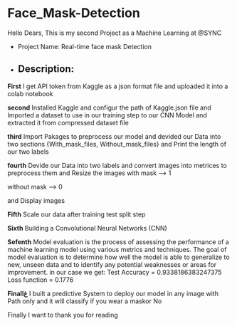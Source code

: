 # Face_Mask-Detection

Hello Dears,
This is my second Project as a Machine Learning at @SYNC

- Project Name: Real-time face mask Detection

- <h2>Description<h2\>:
**First** I get API token from Kaggle as a json format file and uploaded it into a colab notebook

**second** Installed Kaggle and configur the path of Kaggle.json file and Imported a dataset to use in our training step to our CNN Model and extracted it from compressed dataset file

**third** Import Pakages to preprocess our model and devided our Data into two sections {With_mask_files, Without_mask_files} and Print the length of our two labels

**fourth** Devide our Data into two labels and convert images into metrices to preprocess them and Resize the images
with mask  -->  1

without mask  -->  0

and Display images

**Fifth** Scale our data after training test split step

**Sixth** Building a Convolutional Neural Networks (CNN)

**Sefenth** Model evaluation is the process of assessing the performance of a machine learning model using various metrics and techniques. The goal of model evaluation is to determine how well the model is able to generalize to new, unseen data and to identify any potential weaknesses or areas for improvement.
in our case we get:
Test Accuracy = 0.9338186383247375
Loss function = 0.1776

**Finallغ** I built a predictive System to deploy our model in any image with Path only and it will classify if you wear a maskor No

Finally I want to thank you for reading

